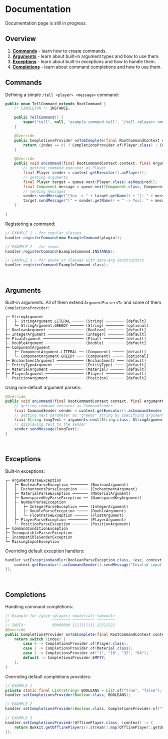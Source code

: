 # Documentation
Documentation page is still in progress.

## Overview
1. **[Commands](#commands)** - learn how to create commands.
2. **[Arguments](#arguments)** - learn about built-in argument types and how to use them.
3. **[Exceptions](#exceptions)** - learn about built-in exceptions and how to handle them.
4. **[Completions](#completions)** - learn about command completions and how to use them.

## Commands
Defining a simple `/tell <player> <message>` command:
```java
public enum TellCommand extends RootCommand {
    /* SINGLETON */ INSTANCE;

    public TellCommand() {
        super("tell", null, "example.command.tell", "/tell <player> <message>", "Sends private message to specified player.");
    }

    @Override
    public CompletionsProvider onTabComplete(final RootCommandContext context, final int index) {
        return (index == 0) ? CompletionsProvider.of(Player.class) : CompletionsProvider.EMPTY;
    }

    @Override
    public void onCommand(final RootCommandContext context, final ArgumentQueue queue) throws CommandLogicException {
        // getting command executor as Player
        final Player sender = context.getExecutor().asPlayer();
        // getting arguments
        final Player target = queue.next(Player.class).asRequired();
        final Component message = queue.next(Component.class, ComponentArgument.GREEDY).asRequired();
        // sending messages
        sender.sendMessage("[You -> " + target.getName() + "]: " + message);
        target.sendMessage("[" + sender.getName() + " -> You]: " + message);
    }

}
```
Registering a command:
```java
// EXAMPLE 1 - for regular classes
handler.registerCommand(new ExampleCommand(plugin));

// EXAMPLE 2 - for enums
handler.registerCommand(ExampleCommand.INSTANCE);

// EXAMPLE 3 - for enums or classes with zero-arg constructors
handler.registerCommand(ExampleCommand.class);
```
<br />

## Arguments
Built-in arguments. All of them extend `ArgumentParser<T>` and some of them `CompletionsProvider`:
```
┌─ StringArgument
│   ├─ StringArgument.LITERAL ───── (String) ──────── [default]
│   └─ StringArgument.GREEDY ────── (String) ──────── [optional]
├─ BooleanArgument ──────────────── (Boolean) ─────── [default]
├─ IntegerArgument ──────────────── (Integer) ─────── [default]
├─ FloatArgument ────────────────── (Float) ───────── [default]
├─ DoubleArgument ───────────────── (Double)  ─────── [default]
├─ ComponentArgument
│   ├─ ComponentArgument.LITERAL ── (Component) ───── [default]
│   └─ ComponentArgument.GREEDY ─── (Component) ───── [optional]
├─ EnchantmentArgument ──────────── (Enchantment) ─── [default]
├─ EntityTypeArgument ───────────── (EntityType) ──── [default]
├─ MaterialArgument ─────────────── (Material) ────── [default]
├─ PlayerArgument ───────────────── (Player) ──────── [default]
└─ PositionArgument ─────────────── (Position) ────── [default]
```
Using non-default argument parsers:
```java
@Override
public void onCommand(final RootCommandContext context, final ArgumentQueue arguments) {
    // getting command executor as CommandSender
    final CommandSender sender = context.getExecutor().asCommandSender();
    // getting next parameter as "greedy" string by specifying argument parser
    final String longText = arguments.next(String.class, StringArgument.GREEDY).asRequired();
    // displaying text to the sender
    sender.sendMessage(longText);
}
```

<br />

## Exceptions
Built-in exceptions:
```
┌─ ArgumentParseException
│   ├─ BooleanParseException ──────── (BooleanArgument)
│   ├─ EnchantmentParseException ──── (EnchantmentArgument)
│   ├─ MaterialParseException ─────── (MaterialArgument)
│   ├─ NamespacedKeyParseException ── (NamespacedKeyArgument)
│   ├─ NumberParseException
│   │   ├─ IntegerParseException ──── (IntegerArgument)
│   │   ├─ DoubleParseException ───── (DoubleArgument)
│   │   └─ FloatParseException ────── (FloatArgument)
│   ├─ PlayerParseException ───────── (PlayerArgument)
│   └─ PositionParseException ─────── (PositionArgument)
├─ CommandConditionException
├─ IncompatibleParserException
├─ IncompatibleSenderException
└─ MissingInputException
```
Overriding default exception handlers:
```java
handler.setExceptionHandler(BooleanParseException.class, (exc, context) -> {
    context.getExecutor().asCommandSender().sendMessage("Invalid input for boolean argument: " + exc.getInputValue());
});
```

<br />

## Completions
Handling command completions:
```java
// Example for /give <player> <material> <amount>
//                   ^^^^^^^^ ^^^^^^^^^^ ^^^^^^^^
// INDEX:            00000000 1111111111 22222222
@Override
public CompletionsProvider onTabComplete(final RootCommandContext context, final int index) {
    return switch (index) {
        case 0 -> CompletionsProvider.of(Player.class);
        case 1 -> CompletionsProvider.of(Material.class);
        case 2 -> CompletionsProvider.of("1", "16", "32", "64");
        default -> CompletionsProvider.EMPTY;
    };
}
```
Overriding default completions providers:
```java
// EXAMPLE 1
private static final List<String> BOOLEANS = List.of("true", "false");
handler.setCompletionsProvider(Boolean.class, BOOLEANS);

// EXAMPLE 2
handler.setCompletionsProvider(Boolean.class, CompletionsProvider.of("true", "false"));
        
// EXAMPLE 3
handler.setCompletionsProviedr(OfflinePlayer.class, (context) -> {
    return Bukkit.getOfflinePlayers().stream().map(OfflinePlayer::getUniqueId).toList();
});
```
